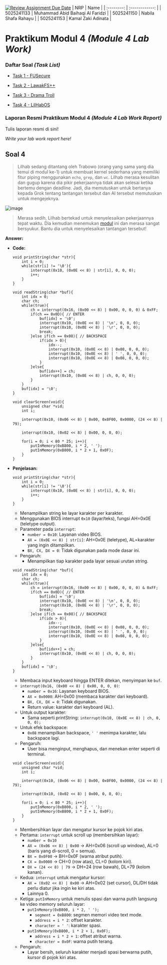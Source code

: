 [![Review Assignment Due Date](https://classroom.github.com/assets/deadline-readme-button-22041afd0340ce965d47ae6ef1cefeee28c7c493a6346c4f15d667ab976d596c.svg)](https://classroom.github.com/a/V7fOtAk7)
|    NRP     |      Name      |
| :--------: | :------------: |
| 5025241133 | Muhammad Abid Baihaqi Al Faridzi |
| 5025241150 | Nabila Shafa Rahayu |
| 5025241153 | Kamal Zaki Adinata |

# Praktikum Modul 4 _(Module 4 Lab Work)_

</div>

### Daftar Soal _(Task List)_

- [Task 1 - FUSecure](/task-1/)

- [Task 2 - LawakFS++](/task-2/)

- [Task 3 - Drama Troll](/task-3/)

- [Task 4 - LilHabOS](/task-4/)

### Laporan Resmi Praktikum Modul 4 _(Module 4 Lab Work Report)_

Tulis laporan resmi di sini!

_Write your lab work report here!_

## Soal 4
> Lilhab sedang ditantang oleh Trabowo (orang yang sama yang dia temui di modul ke-1) untuk membuat kernel sederhana yang memiliki fitur piping menggunakan `echo`, `grep`, dan `wc`. Lilhab merasa kesulitan dan gugup karena dia pikir pekerjaannya tidak akan selesai ketika bertemu dengan deadline. Jadi, dia memutuskan untuk bertanya kepada Grok tentang tantangan tersebut dan AI tersebut memutuskan untuk mengejeknya.

![image](image.png)

> Merasa sedih, Lilhab bertekad untuk menyelesaikan pekerjaannya tepat waktu. Dia kemudian menemukan [modul](https://github.com/arsitektur-jaringan-komputer/Modul-Sisop/tree/master/Modul4) ini dan merasa sangat bersyukur. Bantu dia untuk menyelesaikan tantangan tersebut!

**Answer:**

- **Code:**
  ```
  void printString(char *str){
      int i = 0;
      while(str[i] != '\0'){
          interrupt(0x10, (0x0E << 8) | str[i], 0, 0, 0);
          i++;
      }
  }
  
  void readString(char *buf){
      int idx = 0;
      char ch;
      while(true){
          ch = interrupt(0x16, (0x00 << 8) | 0x00, 0, 0, 0) & 0xFF;
          if(ch == 0x0D){ // ENTER
              buf[idx] = '\0';
              interrupt(0x10, (0x0E << 8) | '\n', 0, 0, 0);
              interrupt(0x10, (0x0E << 8) | '\r', 0, 0, 0);
              break;
          }else if(ch == 0x08){ // BACKSPACE
              if(idx > 0){
                  idx--;
                  interrupt(0x10, (0x0E << 8) | 0x08, 0, 0, 0);
                  interrupt(0x10, (0x0E << 8) | ' ', 0, 0, 0);
                  interrupt(0x10, (0x0E << 8) | 0x08, 0, 0, 0);
              }
          }else{
              buf[idx++] = ch;
              interrupt(0x10, (0x0E << 8) | ch, 0, 0, 0);
          }
      }
      buf[idx] = '\0';
  }
  
  void clearScreen(void){
      unsigned char *vid;
      int i;
  
      interrupt(0x10, (0x06 << 8) | 0x00, 0x0F00, 0x0000, (24 << 8) | 79);
  
      interrupt(0x10, (0x02 << 8) | 0x00, 0, 0, 0);
  
      for(i = 0; i < 80 * 25; i++){
          putInMemory(0xB800, i * 2, ' ');
          putInMemory(0xB800, i * 2 + 1, 0x0F);
      }
  }
  ```

- **Penjelasan:**
  ```
  void printString(char *str){
      int i = 0;
      while(str[i] != '\0'){
          interrupt(0x10, (0x0E << 8) | str[i], 0, 0, 0);
          i++;
      }
  }
  ```
  - Menampilkan string ke layar karakter per karakter.
  - Menggunakan BIOS interrupt `0x10` (layar/teks), fungsi AH=0x0E (teletype output).
  - Parameter pada `interrupt`:
      - `number = 0x10`: Layanan video BIOS.
      - `AX = (0x0E << 8) | str[i]`: AH=0x0E (teletype), AL=karakter yang ingin ditampilkan.
      - `BX, CX, DX = 0`: Tidak digunakan pada mode dasar ini.
  - Pengaruh:
      - Menampilkan tiap karakter pada layar sesuai urutan string.

  ```
  void readString(char *buf){
      int idx = 0;
      char ch;
      while(true){
          ch = interrupt(0x16, (0x00 << 8) | 0x00, 0, 0, 0) & 0xFF;
          if(ch == 0x0D){ // ENTER
              buf[idx] = '\0';
              interrupt(0x10, (0x0E << 8) | '\n', 0, 0, 0);
              interrupt(0x10, (0x0E << 8) | '\r', 0, 0, 0);
              break;
          }else if(ch == 0x08){ // BACKSPACE
              if(idx > 0){
                  idx--;
                  interrupt(0x10, (0x0E << 8) | 0x08, 0, 0, 0);
                  interrupt(0x10, (0x0E << 8) | ' ', 0, 0, 0);
                  interrupt(0x10, (0x0E << 8) | 0x08, 0, 0, 0);
              }
          }else{
              buf[idx++] = ch;
              interrupt(0x10, (0x0E << 8) | ch, 0, 0, 0);
          }
      }
      buf[idx] = '\0';
  }
  ```
  - Membaca input keyboard hingga ENTER ditekan, menyimpan ke `buf`.
  - `interrupt(0x16, (0x00 << 8) | 0x00, 0, 0, 0)`:
      - `number = 0x16`: Layanan keyboard BIOS.
      - `AX = 0x0000`: AH=0x00 (membaca karakter dari keyboard).
      - `BX, CX, DX = 0`: Tidak digunakan.
      - Return value: karakter dari keyboard (AL).
  - Untuk output karakter:
      - Sama seperti printString: `interrupt(0x10, (0x0E << 8) | ch, 0, 0, 0);`
  - Untuk efek backspace:
      - `0x08` menampilkan backspace, `' '` menimpa karakter, lalu backspace lagi.
  - Pengaruh:
      - User bisa menginput, menghapus, dan menekan enter seperti di terminal.

  ```
  void clearScreen(void){
      unsigned char *vid;
      int i;
  
      interrupt(0x10, (0x06 << 8) | 0x00, 0x0F00, 0x0000, (24 << 8) | 79);
  
      interrupt(0x10, (0x02 << 8) | 0x00, 0, 0, 0);
  
      for(i = 0; i < 80 * 25; i++){
          putInMemory(0xB800, i * 2, ' ');
          putInMemory(0xB800, i * 2 + 1, 0x0F);
      }
  }
  ```
  - Membersihkan layar dan mengatur kursor ke pojok kiri atas.
  - Pertama: `interrupt` untuk scroll up (membersihkan layar):
      - `number = 0x10`
      - `AX = (0x06 << 8) | 0x00` → AH=0x06 (scroll up window), AL=0 (baris yang di-scroll, 0 = semua).
      - `BX = 0x0F00` → BH=0x0F (warna atribut putih).
      - `CX = 0x0000` → CH=0 (row atas), CL=0 (kolom kiri).
      - `DX = (24 << 8) | 79` → DH=24 (row bawah), DL=79 (kolom kanan).
  - Kedua: `interrupt` untuk mengatur kursor:
      - `AX = (0x02 << 8) | 0x00` → AH=0x02 (set cursor), DL/DH tidak perlu diatur jika ingin ke kiri atas.
      - Lainnya 0.
  - Ketiga: `putInMemory` untuk menulis spasi dan warna putih langsung ke video memory seluruh layar:
      - `putInMemory(0xB800, i * 2, ' ');`
          - `segment = 0xB800`: segmen memori video text mode.
          - `address = i * 2`: offset karakter.
          - `character = ' '`: karakter spasi.
      - `putInMemory(0xB800, i * 2 + 1, 0x0F);`
          - `address = i * 2 + 1`: offset atribut warna.
          - `character = 0x0F`: warna putih terang.
  - Pengaruh:
      - Layar bersih, seluruh karakter menjadi spasi berwarna putih, kursor di pojok kiri atas.
